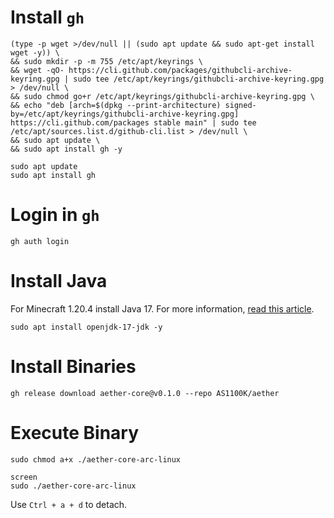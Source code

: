 # Install `gh`

```shell
(type -p wget >/dev/null || (sudo apt update && sudo apt-get install wget -y)) \
&& sudo mkdir -p -m 755 /etc/apt/keyrings \
&& wget -qO- https://cli.github.com/packages/githubcli-archive-keyring.gpg | sudo tee /etc/apt/keyrings/githubcli-archive-keyring.gpg > /dev/null \
&& sudo chmod go+r /etc/apt/keyrings/githubcli-archive-keyring.gpg \
&& echo "deb [arch=$(dpkg --print-architecture) signed-by=/etc/apt/keyrings/githubcli-archive-keyring.gpg] https://cli.github.com/packages stable main" | sudo tee /etc/apt/sources.list.d/github-cli.list > /dev/null \
&& sudo apt update \
&& sudo apt install gh -y
```

```shell
sudo apt update
sudo apt install gh
```

# Login in `gh`

```shell
gh auth login
```

# Install Java
For Minecraft 1.20.4 install Java 17. For more information, [read this article](https://www.cherryservers.com/blog/how-to-install-java-on-ubuntu).

```shell
sudo apt install openjdk-17-jdk -y
```
# Install Binaries
```shell
gh release download aether-core@v0.1.0 --repo AS1100K/aether
```

# Execute Binary
```shell
sudo chmod a+x ./aether-core-arc-linux
```

```shell
screen
sudo ./aether-core-arc-linux
```

Use `Ctrl + a + d` to detach.